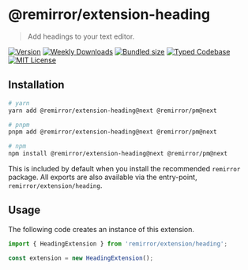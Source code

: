 # @remirror/extension-heading

> Add headings to your text editor.

[![Version][version]][npm] [![Weekly Downloads][downloads-badge]][npm] [![Bundled size][size-badge]][size] [![Typed Codebase][typescript]](#) [![MIT License][license]](#)

[version]: https://flat.badgen.net/npm/v/@remirror/extension-heading/next
[npm]: https://npmjs.com/package/@remirror/extension-heading/v/next
[license]: https://flat.badgen.net/badge/license/MIT/purple
[size]: https://bundlephobia.com/result?p=@remirror/extension-heading@next
[size-badge]: https://flat.badgen.net/bundlephobia/minzip/@remirror/extension-heading@next
[typescript]: https://flat.badgen.net/badge/icon/TypeScript?icon=typescript&label
[downloads-badge]: https://badgen.net/npm/dw/@remirror/extension-heading/red?icon=npm

## Installation

```bash
# yarn
yarn add @remirror/extension-heading@next @remirror/pm@next

# pnpm
pnpm add @remirror/extension-heading@next @remirror/pm@next

# npm
npm install @remirror/extension-heading@next @remirror/pm@next
```

This is included by default when you install the recommended `remirror` package. All exports are also available via the entry-point, `remirror/extension/heading`.

## Usage

The following code creates an instance of this extension.

```ts
import { HeadingExtension } from 'remirror/extension/heading';

const extension = new HeadingExtension();
```
